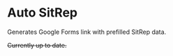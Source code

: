 # Auto SitRep 

Generates Google Forms link with prefilled SitRep data.


~~Currently up to date.~~

